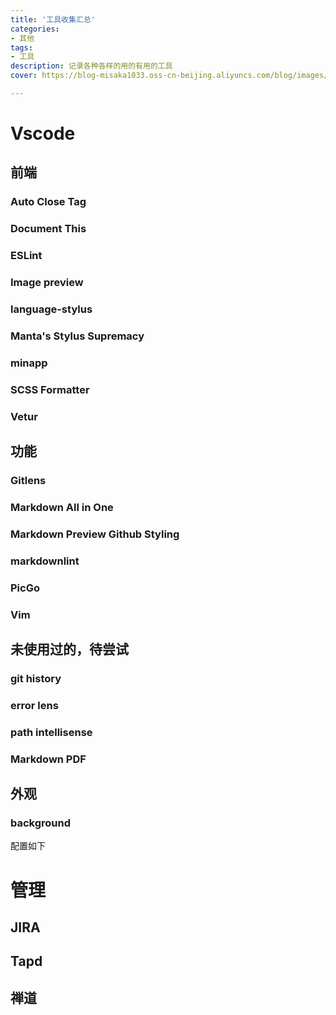 ```yaml
---
title: '工具收集汇总'
categories:
- 其他
tags: 
- 工具
description: 记录各种各样的用的有用的工具
cover: https://blog-misaka1033.oss-cn-beijing.aliyuncs.com/blog/images/1599308368197.jpg

---
```

# Vscode
## 前端
### Auto Close Tag
### Document This
### ESLint
### Image preview
### language-stylus
### Manta's Stylus Supremacy
### minapp
### SCSS Formatter
### Vetur

## 功能
### Gitlens
### Markdown All in One
### Markdown Preview Github Styling
### markdownlint
### PicGo
### Vim

## 未使用过的，待尝试
### git history
### error lens
### path intellisense
### Markdown PDF



## 外观
### background
配置如下

# 管理
## JIRA
## Tapd
## 禅道

